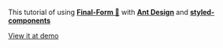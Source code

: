 This tutorial of using **[Final-Form 🏁](https://github.com/final-form/react-final-form)** with **[Ant Design](https://ant.design/)** and **[styled-components](https://www.styled-components.com/)**

[View it at demo](https://codesandbox.io/s/finalformtest-v2f67)
